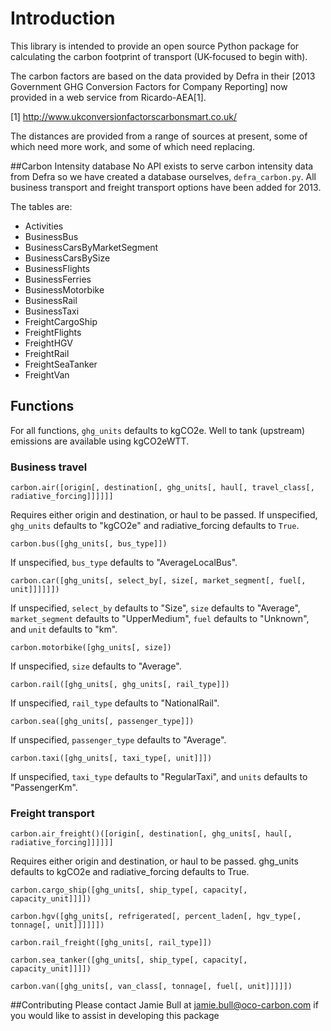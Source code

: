 # Introduction

This library is intended to provide an open source Python package for calculating the carbon footprint of transport (UK-focused to begin with).

The carbon factors are based on the data provided by Defra in their [2013 Government GHG Conversion Factors for Company Reporting] now provided in a web service from Ricardo-AEA[1].

[1] http://www.ukconversionfactorscarbonsmart.co.uk/

The distances are provided from a range of sources at present, some of which need more work, and some of which need replacing.

##Carbon Intensity database
No API exists to serve carbon intensity data from Defra so we have created a database ourselves, `defra_carbon.py`. All business transport and freight transport options have been added for 2013.

The tables are:

- Activities
- BusinessBus
- BusinessCarsByMarketSegment
- BusinessCarsBySize
- BusinessFlights
- BusinessFerries
- BusinessMotorbike
- BusinessRail
- BusinessTaxi
- FreightCargoShip
- FreightFlights
- FreightHGV
- FreightRail
- FreightSeaTanker
- FreightVan

## Functions
For all functions, `ghg_units` defaults to kgCO2e. Well to tank (upstream) emissions are available using kgCO2eWTT.

### Business travel
`carbon.air([origin[, destination[, ghg_units[, haul[, travel_class[, radiative_forcing]]]]]]`

Requires either origin and destination, or haul to be passed. If unspecified, `ghg_units` defaults to "kgCO2e" and radiative_forcing defaults to `True`.

`carbon.bus([ghg_units[, bus_type]])`  

If unspecified, `bus_type` defaults to "AverageLocalBus".

`carbon.car([ghg_units[, select_by[, size[, market_segment[, fuel[, unit]]]]]])`

If unspecified, `select_by` defaults to "Size", `size` defaults to "Average", `market_segment` defaults to "UpperMedium", `fuel` defaults to "Unknown", and `unit` defaults to "km".

`carbon.motorbike([ghg_units[, size])`

If unspecified, `size` defaults to "Average".

`carbon.rail([ghg_units[, ghg_units[, rail_type]])`

If unspecified, `rail_type` defaults to "NationalRail".

`carbon.sea([ghg_units[, passenger_type]])`

If unspecified, `passenger_type` defaults to "Average".

`carbon.taxi([ghg_units[, taxi_type[, unit]]])`

If unspecified, `taxi_type` defaults to "RegularTaxi", and `units` defaults to "PassengerKm".

### Freight transport
`carbon.air_freight()([origin[, destination[, ghg_units[, haul[, radiative_forcing]]]]]]`

Requires either origin and destination, or haul to be passed. ghg_units defaults to kgCO2e and radiative_forcing defaults to True.

`carbon.cargo_ship([ghg_units[, ship_type[, capacity[, capacity_unit]]]])`

`carbon.hgv([ghg_units[, refrigerated[, percent_laden[, hgv_type[, tonnage[, unit]]]]]])`

`carbon.rail_freight([ghg_units[, rail_type]])`

`carbon.sea_tanker([ghg_units[, ship_type[, capacity[, capacity_unit]]]])`

`carbon.van([ghg_units[, van_class[, tonnage[, fuel[, unit]]]]])`

##Contributing
Please contact Jamie Bull at jamie.bull@oco-carbon.com if you would like to assist in developing this package

